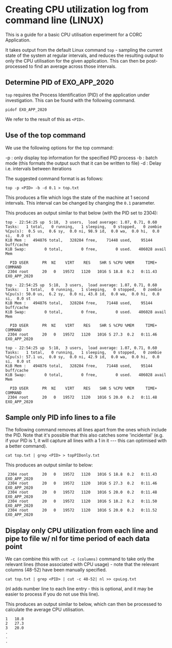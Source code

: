 # Creating CPU utilization log from command line (LINUX)
This is a guide for a basic CPU utilisation experiment for a CORC Application. 

It takes output from the default Linux command `top` - sampling the current state of the system at regular intervals, and reduces the resulting output to only the CPU utilisation for the given application. This can then be post-processed to find an average across those intervals. 

## Determine PID of EXO_APP_2020
`top` requires the Process Identification (PID) of the application under investigation. This can be found with the following command.

`pidof EXO_APP_2020`

We refer to the result of this as `<PID>`. 

## Use of the top command
We use the following options for the top command: 

-p : only display top information for the specified PID process
-b : batch mode (this formats the output such that it can be written to file)
-d : Delay i.e. intervals between iterations

The suggested command format is as follows:

`top -p <PID> -b -d 0.1 > top.txt`

This produces a file which logs the state of the machine at 1 second intervals. This interval can be changed by changing the `0.1` parameter. 

This produces an output similar to that below (with the PID set to 2304):

```
top - 22:54:25 up  5:18,  3 users,  load average: 1.07, 0.71, 0.60
Tasks:   1 total,   0 running,   1 sleeping,   0 stopped,   0 zombie
%Cpu(s):  0.5 us,  0.6 sy,  0.0 ni, 98.9 id,  0.0 wa,  0.0 hi,  0.0 si,  0.0 st
KiB Mem :   494876 total,   328284 free,    71448 used,    95144 buff/cache
KiB Swap:        0 total,        0 free,        0 used.   406028 avail Mem 

  PID USER      PR  NI    VIRT    RES    SHR S %CPU %MEM     TIME+ COMMAND
 2304 root      20   0   19572   1120   1016 S 18.8  0.2   0:11.43 EXO_APP_2020

top - 22:54:25 up  5:18,  3 users,  load average: 1.07, 0.71, 0.60
Tasks:   1 total,   0 running,   1 sleeping,   0 stopped,   0 zombie
%Cpu(s): 50.0 us,  6.2 sy,  0.0 ni, 43.8 id,  0.0 wa,  0.0 hi,  0.0 si,  0.0 st
KiB Mem :   494876 total,   328284 free,    71448 used,    95144 buff/cache
KiB Swap:        0 total,        0 free,        0 used.   406028 avail Mem 

  PID USER      PR  NI    VIRT    RES    SHR S %CPU %MEM     TIME+ COMMAND
 2304 root      20   0   19572   1120   1016 S 27.3  0.2   0:11.46 EXO_APP_2020

top - 22:54:25 up  5:18,  3 users,  load average: 1.07, 0.71, 0.60
Tasks:   1 total,   0 running,   1 sleeping,   0 stopped,   0 zombie
%Cpu(s): 57.1 us,  0.0 sy,  0.0 ni, 42.9 id,  0.0 wa,  0.0 hi,  0.0 si,  0.0 st
KiB Mem :   494876 total,   328284 free,    71448 used,    95144 buff/cache
KiB Swap:        0 total,        0 free,        0 used.   406028 avail Mem 

  PID USER      PR  NI    VIRT    RES    SHR S %CPU %MEM     TIME+ COMMAND
 2304 root      20   0   19572   1120   1016 S 20.0  0.2   0:11.48 EXO_APP_2020
```

## Sample only PID info lines to a file

The following command removes all lines apart from the ones which include the PID. Note that it's possible that this also catches some 'incidental' (e.g. if your PID is 1, it will capture all lines with a 1 in it --- this can optimised with a better command).   

`cat top.txt | grep <PID> > topPIDonly.txt`

This produces an output similar to below:

```
 2304 root      20   0   19572   1120   1016 S 18.8  0.2   0:11.43 EXO_APP_2020
 2304 root      20   0   19572   1120   1016 S 27.3  0.2   0:11.46 EXO_APP_2020
 2304 root      20   0   19572   1120   1016 S 20.0  0.2   0:11.48 EXO_APP_2020
 2304 root      20   0   19572   1120   1016 S 18.2  0.2   0:11.50 EXO_APP_2020
 2304 root      20   0   19572   1120   1016 S 20.0  0.2   0:11.52 EXO_APP_2020
 ```

## Display only CPU utilization from each line and pipe to file w/ nl for time period of each data point

We can combine this with `cut -c (columns)` command to take only the relevant lines (those associated with CPU usage) - note that the relevant columns (48-52) have been manually specified. 

`cat top.txt | grep <PID> | cut -c 48-52| nl >> cpuLog.txt`

(nl adds number line to each line entry - this is optional, and it may be easier to process if you do not use this line).

This produces an output similar to below, which can then be processed to calculate the average CPU utilisation. 

```
1	18.8 
2	27.3 
3	20.0 
.
.
.
```
